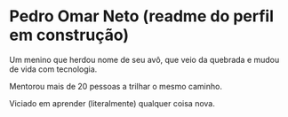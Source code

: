 # Pedro Omar Neto (readme do perfil em construção)

Um menino que herdou nome de seu avô, que veio da quebrada e mudou de vida com tecnologia. 

Mentorou mais de 20 pessoas a trilhar o mesmo caminho.

Viciado em aprender (literalmente) qualquer coisa nova.
